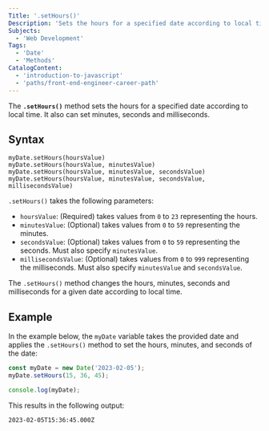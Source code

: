```yaml
---
Title: '.setHours()'
Description: 'Sets the hours for a specified date according to local time.'
Subjects:
  - 'Web Development'
Tags:
  - 'Date'
  - 'Methods'
CatalogContent:
  - 'introduction-to-javascript'
  - 'paths/front-end-engineer-career-path'
---
```


The **`.setHours()`** method sets the hours for a specified date according to local time. It also can set minutes, seconds and milliseconds.

## Syntax

```pseudo
myDate.setHours(hoursValue)
myDate.setHours(hoursValue, minutesValue)
myDate.setHours(hoursValue, minutesValue, secondsValue)
myDate.setHours(hoursValue, minutesValue, secondsValue, millisecondsValue)
```

`.setHours()` takes the following parameters:

- `hoursValue`: (Required) takes values from `0` to `23` representing the hours.
- `minutesValue`: (Optional) takes values from `0` to `59` representing the minutes.
- `secondsValue`: (Optional) takes values from `0` to `59` representing the seconds. Must also specify `minutesValue`.
- `millisecondsValue`: (Optional) takes values from `0` to `999` representing the milliseconds. Must also specify `minutesValue` and `secondsValue`.

The `.setHours()` method changes the hours, minutes, seconds and milliseconds for a given date according to local time.

## Example

In the example below, the `myDate` variable takes the provided date and applies the `.setHours()` method to set the hours, minutes, and seconds of the date:

```js
const myDate = new Date('2023-02-05');
myDate.setHours(15, 36, 45);

console.log(myDate);
```

This results in the following output:

```shell
2023-02-05T15:36:45.000Z
```
